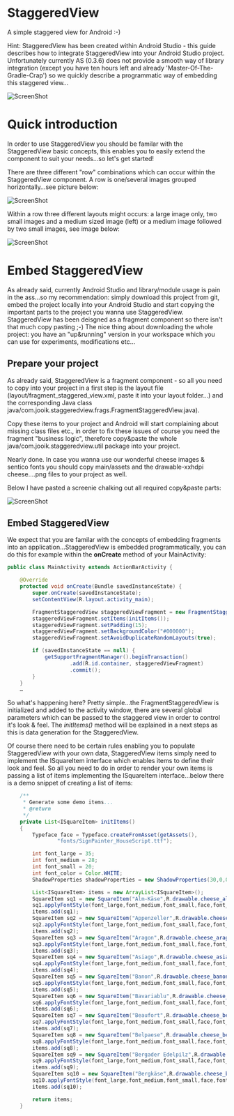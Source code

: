StaggeredView
=============

A simple staggered view for Android :-)

Hint: StaggeredView has been created within Android Studio - this guide describes how to integrate StaggeredView into your Android Studio project. Unfortunately currently AS (0.3.6) does not provide a smooth way of library integration (except you have ten hours left and already 'Master-Of-The-Gradle-Crap') so we quickly describe a programmatic way of embedding this staggered view...

![ScreenShot](/images/staggered.png)

# Quick introduction

In order to use StaggeredView you should be familar with the StaggeredView basic concepts, this enables you to easily extend the component to suit your needs…so let's get started!

There are three different "row" combinations which can occur within the StaggeredView component. A row is one/several images grouped horizontally…see picture below:

![ScreenShot](/images/row.png)

Within a row three different layouts might occurs: a large image only, two small images and a medium sized image (left) or a medium image followed by two small images, see image below:

![ScreenShot](/images/layouts.png)

# Embed StaggeredView

As already said, currently Android Studio and library/module usage is pain in the ass…so my recommendation: simply download this project from git, embed the project locally into your Android Studio and start copying the important parts to the project you wanna use StaggeredView. StaggeredView has been deisgned as a fragment component so there isn't that much copy pasting ;-) The nice thing about downloading the whole project: you have an "up&running" version in your workspace which you can use for experiments, modifications etc…

## Prepare your project

As already said, StaggeredView is a fragment component - so all you need to copy into your project in a first step is the layout file (layout/fragment_staggered_view.xml, paste it into your layout folder…) and the corresponding Java class java/com.jooik.staggeredview.frags.FragmentStaggeredView.java). 

Copy these items to your project and Android will start complaining about missing class files etc., in order to fix these issues of course you need the fragment "business logic", therefore copy&paste the whole java/com.jooik.staggeredview.util package into your project.

Nearly done. In case you wanna use our wonderful cheese images & sentico fonts you should copy main/assets and the drawable-xxhdpi cheese….png files to your project as well. 

Below I have pasted a screenie chalking out all required copy&paste parts:

![ScreenShot](/images/project.png)

## Embed StaggeredView

We expect that you are familar with the concepts of embedding fragments into an application…StaggeredView is embedded programmatically, you can do this for example within the **onCreate** method of your MainActivity:

```java
public class MainActivity extends ActionBarActivity {

    @Override
    protected void onCreate(Bundle savedInstanceState) {
        super.onCreate(savedInstanceState);
        setContentView(R.layout.activity_main);

        FragmentStaggeredView staggeredViewFragment = new FragmentStaggeredView();
        staggeredViewFragment.setItems(initItems());
        staggeredViewFragment.setPadding(15);
        staggeredViewFragment.setBackgroundColor("#000000");
        staggeredViewFragment.setAvoidDuplicateRandomLayouts(true);

        if (savedInstanceState == null) {
            getSupportFragmentManager().beginTransaction()
                    .add(R.id.container, staggeredViewFragment)
                    .commit();
        }
    }
    …
```

So what's happening here? Pretty simple…the FragmentStaggeredView is initialized and added to the activity window, there are several global parameters which can be passed to the staggered view in order to control it's look & feel. The *initItems()* method will be explained in a next steps as this is data generation for the StaggeredView.

Of course there need to be certain rules enabling you to populate StaggeredView with your own data, StaggeredView items simply need to implement the ISquareItem interface which enables items to define their look and feel. So all you need to do in order to render your own items is passing a list of items implementing the ISquareItem interface…below there is a demo snippet of creating a list of items:

```java
    /**
     * Generate some demo items...
     * @return
     */
    private List<ISquareItem> initItems()
    {
        Typeface face = Typeface.createFromAsset(getAssets(),
                "fonts/SignPainter_HouseScript.ttf");

        int font_large = 35;
        int font_medium = 28;
        int font_small = 20;
        int font_color = Color.WHITE;
        ShadowProperties shadowProperties = new ShadowProperties(30,0,0,Color.BLACK);

        List<ISquareItem> items = new ArrayList<ISquareItem>();
        SquareItem sq1 = new SquareItem("Alm-Käse",R.drawable.cheese_almkaese);
        sq1.applyFontStyle(font_large,font_medium,font_small,face,font_color,shadowProperties);
        items.add(sq1);
        SquareItem sq2 = new SquareItem("Appenzeller",R.drawable.cheese_appenzeller);
        sq2.applyFontStyle(font_large,font_medium,font_small,face,font_color,shadowProperties);
        items.add(sq2);
        SquareItem sq3 = new SquareItem("Aragon",R.drawable.cheese_aragon);
        sq3.applyFontStyle(font_large,font_medium,font_small,face,font_color,shadowProperties);
        items.add(sq3);
        SquareItem sq4 = new SquareItem("Asiago",R.drawable.cheese_asiago);
        sq4.applyFontStyle(font_large,font_medium,font_small,face,font_color,shadowProperties);
        items.add(sq4);
        SquareItem sq5 = new SquareItem("Banon",R.drawable.cheese_banon);
        sq5.applyFontStyle(font_large,font_medium,font_small,face,font_color,shadowProperties);
        items.add(sq5);
        SquareItem sq6 = new SquareItem("Bavariablu",R.drawable.cheese_bavariablu);
        sq6.applyFontStyle(font_large,font_medium,font_small,face,font_color,shadowProperties);
        items.add(sq6);
        SquareItem sq7 = new SquareItem("Beaufort",R.drawable.cheese_beaufort);
        sq7.applyFontStyle(font_large,font_medium,font_small,face,font_color,shadowProperties);
        items.add(sq7);
        SquareItem sq8 = new SquareItem("Belpaese",R.drawable.cheese_belpaese);
        sq8.applyFontStyle(font_large,font_medium,font_small,face,font_color,shadowProperties);
        items.add(sq8);
        SquareItem sq9 = new SquareItem("Bergader Edelpilz",R.drawable.cheese_bergader_edelpilz);
        sq9.applyFontStyle(font_large,font_medium,font_small,face,font_color,shadowProperties);
        items.add(sq9);
        SquareItem sq10 = new SquareItem("Bergkäse",R.drawable.cheese_bergkaese);
        sq10.applyFontStyle(font_large,font_medium,font_small,face,font_color,shadowProperties);
        items.add(sq10);

        return items;
    }
```